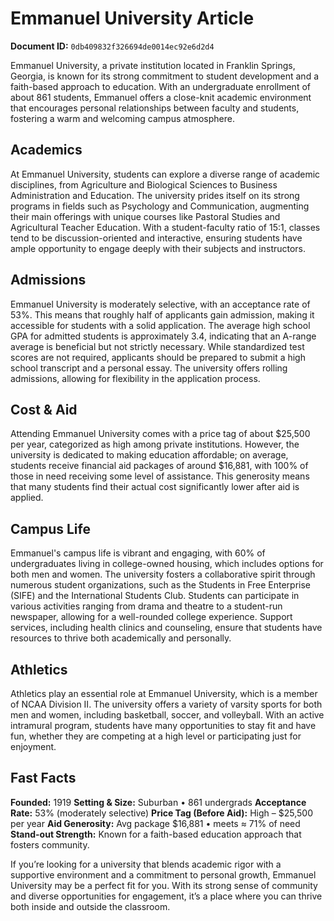 # Emmanuel University Article

**Document ID:** `0db409832f326694de0014ec92e6d2d4`

Emmanuel University, a private institution located in Franklin Springs, Georgia, is known for its strong commitment to student development and a faith-based approach to education. With an undergraduate enrollment of about 861 students, Emmanuel offers a close-knit academic environment that encourages personal relationships between faculty and students, fostering a warm and welcoming campus atmosphere.

## Academics
At Emmanuel University, students can explore a diverse range of academic disciplines, from Agriculture and Biological Sciences to Business Administration and Education. The university prides itself on its strong programs in fields such as Psychology and Communication, augmenting their main offerings with unique courses like Pastoral Studies and Agricultural Teacher Education. With a student-faculty ratio of 15:1, classes tend to be discussion-oriented and interactive, ensuring students have ample opportunity to engage deeply with their subjects and instructors.

## Admissions
Emmanuel University is moderately selective, with an acceptance rate of 53%. This means that roughly half of applicants gain admission, making it accessible for students with a solid application. The average high school GPA for admitted students is approximately 3.4, indicating that an A-range average is beneficial but not strictly necessary. While standardized test scores are not required, applicants should be prepared to submit a high school transcript and a personal essay. The university offers rolling admissions, allowing for flexibility in the application process.

## Cost & Aid
Attending Emmanuel University comes with a price tag of about $25,500 per year, categorized as high among private institutions. However, the university is dedicated to making education affordable; on average, students receive financial aid packages of around $16,881, with 100% of those in need receiving some level of assistance. This generosity means that many students find their actual cost significantly lower after aid is applied.

## Campus Life
Emmanuel's campus life is vibrant and engaging, with 60% of undergraduates living in college-owned housing, which includes options for both men and women. The university fosters a collaborative spirit through numerous student organizations, such as the Students in Free Enterprise (SIFE) and the International Students Club. Students can participate in various activities ranging from drama and theatre to a student-run newspaper, allowing for a well-rounded college experience. Support services, including health clinics and counseling, ensure that students have resources to thrive both academically and personally.

## Athletics
Athletics play an essential role at Emmanuel University, which is a member of NCAA Division II. The university offers a variety of varsity sports for both men and women, including basketball, soccer, and volleyball. With an active intramural program, students have many opportunities to stay fit and have fun, whether they are competing at a high level or participating just for enjoyment.

## Fast Facts
**Founded:** 1919
**Setting & Size:** Suburban • 861 undergrads
**Acceptance Rate:** 53% (moderately selective)
**Price Tag (Before Aid):** High – $25,500 per year
**Aid Generosity:** Avg package $16,881 • meets ≈ 71% of need
**Stand-out Strength:** Known for a faith-based education approach that fosters community.

If you’re looking for a university that blends academic rigor with a supportive environment and a commitment to personal growth, Emmanuel University may be a perfect fit for you. With its strong sense of community and diverse opportunities for engagement, it’s a place where you can thrive both inside and outside the classroom.
